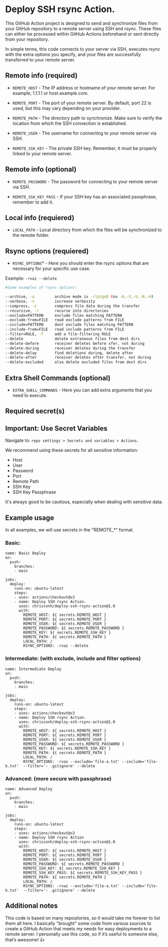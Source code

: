 # Deploy SSH rsync Action.

This GitHub Action project is designed to send and synchronize files from your GitHub repository to a remote server using SSH and rsync. These files can either be processed within GitHub Actions beforehand or sent directly from your repository.

In simple terms, this code connects to your server via SSH, executes rsync with the extra options you specify, and your files are successfully transferred to your remote server.


## Remote info (required)

- `REMOTE_HOST` - The IP address or hostname of your remote server. For example, 1.1.1.1 or host.example.com.

- `REMOTE_PORT` - The port of your remote server. By default, port 22 is used, but this may vary depending on your provider.

- `REMOTE_PATH` - The directory path to synchronize. Make sure to verify the location from which the SSH connection is established.

- `REMOTE_USER` - The username for connecting to your remote server via SSH.

- `REMOTE_SSH_KEY` - The private SSH key. Remember, it must be properly linked to your remote server.


## Remote info (optional)

- `REMOTE_PASSWORD` - The password for connecting to your remote server via SSH.

- `REMOTE_SSH_KEY_PASS` - If your SSH key has an associated passphrase, remember to add it.


## Local info (requiered)

- `LOCAL_PATH` - Local directory from which the files will be synchronized to the remote folder.


## Rsync options (requiered)

- `RSYNC_OPTIONS`* - Here you should enter the rsync options that are necessary for your specific use case.  

Example: `-rvaz --delete`  

```bash
#Some examples of rsync options:

--archive, -a         archive mode is -rlptgoD (no -A,-X,-U,-N,-H)
--verbose, -v         increase verbosity
--compress, -z        compress file data during the transfer
--recursive, -r       recurse into directories
--exclude=PATTERN     exclude files matching PATTERN
--exclude-from=FILE   read exclude patterns from FILE
--include=PATTERN     dont exclude files matching PATTERN
--include-from=FILE   read include patterns from FILE
--filter=RULE, -f     add a file-filtering RULE
--delete              delete extraneous files from dest dirs
--delete-before       receiver deletes before xfer, not during
--delete-during       receiver deletes during the transfer
--delete-delay        find deletions during, delete after
--delete-after        receiver deletes after transfer, not during
--delete-excluded     also delete excluded files from dest dirs
```

## Extra Shell Commands (optional)

- `EXTRA_SHELL_COMMANDS` - Here you can add extra arguments that you need to execute.  

## Required secret(s)

## Important: Use Secret Variables  

Navigate to: `repo settings > Secrets and variables > Actions`.  

We recommend using these secrets for all sensitive information:  

- Host  
- User  
- Password  
- Port  
- Remote Path  
- SSH Key  
- SSH Key Passphrase  

It's always good to be cautious, especially when dealing with sensitive data.  

## Example usage

In all examples, we will use secrets in the "REMOTE_*" format.

### Basic:

```
name: Basic Deploy
on:
  push:
    branches:
    - main

jobs:
  deploy:
    runs-on: ubuntu-latest
    steps:
    - uses: actions/checkout@v2
    - name: Deploy SSH rsync Action.
      uses: chrisconh/deploy-ssh-rsync-action@1.0
      with:
        REMOTE_HOST: ${ secrets.REMOTE_HOST }
        REMOTE_PORT: ${ secrets.REMOTE_PORT }
        REMOTE_USER: ${ secrets.REMOTE_USER }
        REMOTE_PASSWORD: ${ secrets.REMOTE_PASSWORD }
        REMOTE_KEY: ${ secrets.REMOTE_SSH_KEY }
        REMOTE_PATH: ${ secrets.REMOTE_PATH }
        LOCAL_PATH: /
        RSYNC_OPTIONS: -rvaz --delete
```

### Intermediate: (with exclude, include and filter options)

```
name: Intermediate Deploy
on:
  push:
    branches:
    - main

jobs:
  deploy:
    runs-on: ubuntu-latest
    steps:
    - uses: actions/checkout@v2
    - name: Deploy SSH rsync Action.
      uses: chrisconh/deploy-ssh-rsync-action@1.0
      with:
        REMOTE_HOST: ${ secrets.REMOTE_HOST }
        REMOTE_PORT: ${ secrets.REMOTE_PORT }
        REMOTE_USER: ${ secrets.REMOTE_USER }
        REMOTE_PASSWORD: ${ secrets.REMOTE_PASSWORD }
        REMOTE_KEY: ${ secrets.REMOTE_SSH_KEY }
        REMOTE_PATH: ${ secrets.REMOTE_PATH }
        LOCAL_PATH: /
        RSYNC_OPTIONS: -rvaz --exclude='file-a.txt' --include='file-b.txt'  --filter='- .gitignore' --delete
```

### Advanced: (more secure with passphrase)

```
name: Advanced Deploy
on:
  push:
    branches:
    - main

jobs:
  deploy:
    runs-on: ubuntu-latest
    steps:
    - uses: actions/checkout@v2
    - name: Deploy SSH rsync Action
      uses: chrisconh/deploy-ssh-rsync-action@1.0
      with:
        REMOTE_HOST: ${ secrets.REMOTE_HOST }
        REMOTE_PORT: ${ secrets.REMOTE_PORT }
        REMOTE_USER: ${ secrets.REMOTE_USER }
        REMOTE_PASSWORD: ${ secrets.REMOTE_PASSWORD }
        REMOTE_SSH_KEY: ${ secrets.REMOTE_SSH_KEY }
        REMOTE_SSH_KEY_PASS: ${ secrets.REMOTE_SSH_KEY_PASS }
        REMOTE_PATH: ${ secrets.REMOTE_PATH }
        LOCAL_PATH: /
        RSYNC_OPTIONS: -rvaz --exclude='file-a.txt' --include='file-b.txt'  --filter='- .gitignore' --delete
```

## Additional notes

This code is based on many repositories, so it would take me forever to list them all here. I basically "brought" some code from various sources to create a GitHub Action that meets my needs for easy deployments to a remote server. I personally use this code, so if it’s useful to someone else, that’s awesome! 👍
